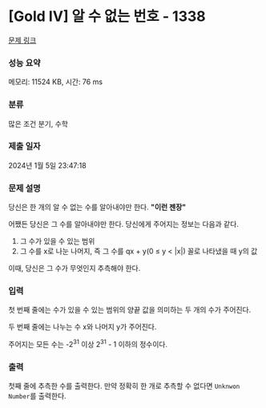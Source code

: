 # [Gold IV] 알 수 없는 번호 - 1338 

[문제 링크](https://www.acmicpc.net/problem/1338) 

### 성능 요약

메모리: 11524 KB, 시간: 76 ms

### 분류

많은 조건 분기, 수학

### 제출 일자

2024년 1월 5일 23:47:18

### 문제 설명

<p>당신은 한 개의 알 수 없는 수를 알아내야만 한다. <strong>"이런 젠장"</strong></p>

<p>어쨌든 당신은 그 수를 알아내야만 한다. 당신에게 주어지는 정보는 다음과 같다.</p>

<ol>
	<li>그 수가 있을 수 있는 범위</li>
	<li>그 수를 x로 나눈 나머지, 즉 그 수를 qx + y(0 ≤ y < |x|) 꼴로 나타냈을 때 y의 값</li>
</ol>

<p>이때, 당신은 그 수가 무엇인지 추측해야 한다.</p>

### 입력 

 <p>첫 번째 줄에는 수가 있을 수 있는 범위의 양끝 값을 의미하는 두 개의 수가 주어진다.</p>

<p>두 번째 줄에는 나누는 수 x와 나머지 y가 주어진다.</p>

<p>주어지는 모든 수는 -2<sup>31</sup> 이상 2<sup>31</sup> - 1 이하의 정수이다.</p>

### 출력 

 <p>첫째 줄에 추측한 수를 출력한다. 만약 정확히 한 개로 추측할 수 없다면 <code>Unknwon Number</code>를 출력한다.</p>

